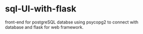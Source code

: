 # sql-UI-with-flask
front-end for postgreSQL databse using psycopg2 to connect with database and flask for web framework.
